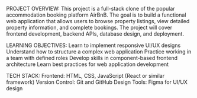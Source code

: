 PROJECT OVERVIEW:
This project is a full-stack clone of the popular accommodation booking platform AirBnB. The goal is to build a functional web application that allows users to browse property listings, view detailed property information, and complete bookings. The project will cover frontend development, backend APIs, database design, and deployment.

LEARNING OBJECTIVES:
  Learn to implement responsive UI/UX designs
  Understand how to structure a complex web application
  Practice working in a team with defined roles
  Develop skills in component-based frontend architecture
  Learn best practices for web application development

TECH STACK:
  Frontend: HTML, CSS, JavaScript (React or similar framework)
  Version Control: Git and GitHub
  Design Tools: Figma for UI/UX design
